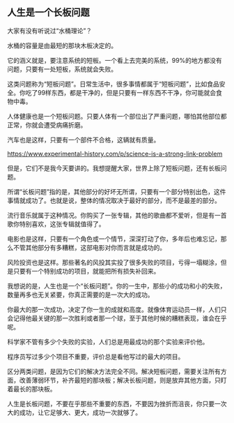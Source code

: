 ## 人生是一个长板问题

大家有没有听说过“水桶理论”？

水桶的容量是由最短的那块木板决定的。

它的涵义就是，要注意系统的短板。一个看上去完美的系统，99%的地方都没有问题，只要有一处短板，系统就会失败。

这类问题称为“短板问题”。日常生活中，很多事情都属于“短板问题”，比如食品安全。你吃了99样东西，都是干净的，但是只要有一样东西不干净，你可能就会食物中毒。

人体健康也是一个短板问题。只要人体有一个部位出了严重问题，哪怕其他部位都正常，你就会遭受病痛折磨。

汽车也是这样，只要有一个部件不合格，这辆就有质量。

https://www.experimental-history.com/p/science-is-a-strong-link-problem

但是，它们不是我今天要讲的。我想提醒大家，世界上除了短板问题，还有长板问题。

所谓“长板问题”指的是，其他部分的好坏无所谓，只要有一个部分特别出色，这件事情就成功了。也就是说，整体的情况取决于最好的部分，而不是最差的部分。

流行音乐就属于这种情况。你购买了一张专辑，其他的歌曲都不爱听，但是有一首歌你特别喜欢，这张专辑就值得了。

电影也是这样，只要有一个角色或一个情节，深深打动了你，多年后也难忘记，那么不管其他部分有多糟糕，这部电影对你而言就是成功的。

风险投资也是这样。那些著名的风投其实投了很多失败的项目，亏得一塌糊涂，但是只要有一个特别成功的项目，就能把所有损失补回来。

我想说的是，人生也是一个“长板问题”。你的一生中，那些小的成功和小的失败，数量再多也无关紧要，你真正需要的是一次大的成功。

你最大的那一次成功，决定了你一生的成就和高度。就像体育运动员一样，人们只会记得他最关键的那一次胜利或者那一个球，至于其他时候的糟糕表现，谁会在乎呢。

科学家不管有多少个失败的实验，人们总是用最成功的那个实验来评价他。

程序员写过多少个项目不重要，评价总是看他写过的最大的项目。

区分两类问题，是因为它们的解决方法完全不同。解决短板问题，需要关注所有方面，改善薄弱环节，补齐最短的那块板；解决长板问题，则是放弃其他方面，只盯着最长的那块板。

人生是长板问题，不要在乎那些不重要的东西，不要因为挫折而沮丧，你只要一次大的成功，让它足够大、更大，成功一次就够了。
